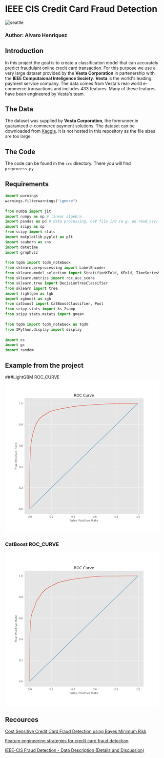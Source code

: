# IEEE CIS Credit Card Fraud Detection
![seattle](images/markus-spiske-iar-afB0QQw-unsplash.jpg)
### Author: Alvaro Henriquez
## Introduction
In this project the goal is to create a classification model that can accurately predict fraudulant online credit card transaction. For this purpose we use a very large dataset provided by the **Vesta Corporation** in partenership with the **IEEE Computaional Inteligence Society**. **Vesta** is the world's leading payment service company. The data comes from Vesta's real-world e-commerce transactions and includes 433 features. Many of these features have been engineered by Vesta's team.
## The Data
The dataset was supplied by **Vesta Corporation**, the forerunner in guaranteed e-commerce payment solutions. The dataset can be downloaded from [Kaggle](https://www.kaggle.com/c/ieee-fraud-detection/data?select=test_transaction.csv). It is not hosted in this repository as the file sizes are too large.
## The Code
The code can be found in the `src` directory. There you will find `preprocess.py`
## Requirements

```python
import warnings
warnings.filterwarnings("ignore")

from numba import jit
import numpy as np # linear algebra
import pandas as pd # data processing, CSV file I/O (e.g. pd.read_csv)
import scipy as sp
from scipy import stats
import matplotlib.pyplot as plt
import seaborn as sns
import datetime
import graphviz

from tqdm import tqdm_notebook
from sklearn.preprocessing import LabelEncoder
from sklearn.model_selection import StratifiedKFold, KFold, TimeSeriesSplit, train_test_split
from sklearn.metrics import roc_auc_score
from sklearn.tree import DecisionTreeClassifier
from sklearn import tree
import lightgbm as lgb
import xgboost as xgb
from catboost import CatBoostClassifier, Pool
from scipy.stats import ks_2samp
from scipy.stats.mstats import gmean

from tqdm import tqdm_notebook as tqdm
from IPython.display import display

import os
import gc
import random
```
## Example from the project
###LightGBM ROC_CURVE
![LGBM ROC_CURVE](images/LGBM_ROC_Curve.png)
### CatBoost ROC_CURVE
![CatBoost ROC_CURVE](images/cat_ROC_Curve.png)
## Recources
[Cost Sensitive Credit Card Fraud Detection using Bayes Minimum Risk](https://albahnsen.files.wordpress.com/2018/05/cost-sensitive-credit-card-fraud-detection-using-bayes-minimum-risk-publish.pdf)<p></p>
[Feature engineering strategies for credit card fraud detection](https://albahnsen.github.io/files/Feature%20Engineering%20Strategies%20for%20Credit%20Card%20Fraud%20Detection_published.pdf)<p></p>
[IEEE-CIS Fraud Detection - Data Description (Details and Discussion)](https://www.kaggle.com/c/ieee-fraud-detection/discussion/101203#588953)<p></p>
